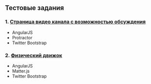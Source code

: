 ﻿## Тестовые задания

### 1. [Страница видео канала с возможностью обсуждения](./1%20-%20Video%20Channel)
* AngularJS
* Protractor
* Twitter Bootstrap

### 2. [Физический  движок](./2%20-%20Physics%20Engine)
* AngularJS
* Matter.js
* Twitter Bootstrap